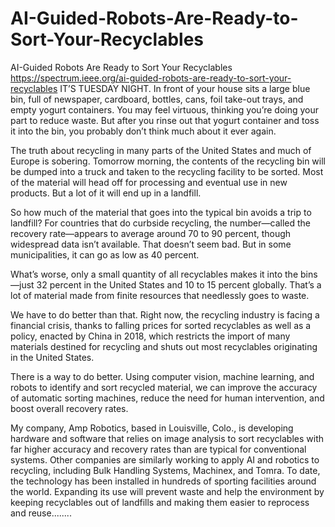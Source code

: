 # AI-Guided-Robots-Are-Ready-to-Sort-Your-Recyclables
AI-Guided Robots Are Ready to Sort Your Recyclables
https://spectrum.ieee.org/ai-guided-robots-are-ready-to-sort-your-recyclables
IT’S TUESDAY NIGHT. In front of your house sits a large blue bin, full of newspaper, cardboard, bottles, cans, foil take-out trays, and empty yogurt containers. You may feel virtuous, thinking you’re doing your part to reduce waste. But after you rinse out that yogurt container and toss it into the bin, you probably don’t think much about it ever again.

The truth about recycling in many parts of the United States and much of Europe is sobering. Tomorrow morning, the contents of the recycling bin will be dumped into a truck and taken to the recycling facility to be sorted. Most of the material will head off for processing and eventual use in new products. But a lot of it will end up in a landfill.

So how much of the material that goes into the typical bin avoids a trip to landfill? For countries that do curbside recycling, the number—called the recovery rate—appears to average around 70 to 90 percent, though widespread data isn’t available. That doesn’t seem bad. But in some municipalities, it can go as low as 40 percent.

What’s worse, only a small quantity of all recyclables makes it into the bins—just 32 percent in the United States and 10 to 15 percent globally. That’s a lot of material made from finite resources that needlessly goes to waste.

We have to do better than that. Right now, the recycling industry is facing a financial crisis, thanks to falling prices for sorted recyclables as well as a policy, enacted by China in 2018, which restricts the import of many materials destined for recycling and shuts out most recyclables originating in the United States.

There is a way to do better. Using computer vision, machine learning, and robots to identify and sort recycled material, we can improve the accuracy of automatic sorting machines, reduce the need for human intervention, and boost overall recovery rates.

My company, Amp Robotics, based in Louisville, Colo., is developing hardware and software that relies on image analysis to sort recyclables with far higher accuracy and recovery rates than are typical for conventional systems. Other companies are similarly working to apply AI and robotics to recycling, including Bulk Handling Systems, Machinex, and Tomra. To date, the technology has been installed in hundreds of sporting facilities around the world. Expanding its use will prevent waste and help the environment by keeping recyclables out of landfills and making them easier to reprocess and reuse........
